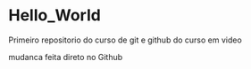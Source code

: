 # Hello_World
 Primeiro repositorio do curso de git e github do curso em video

mudanca feita direto no Github
